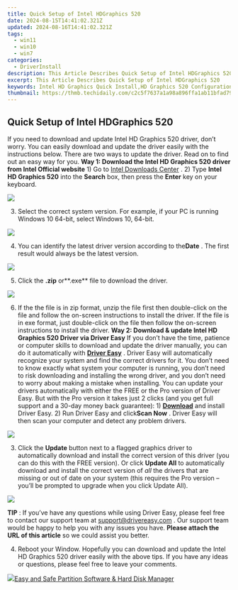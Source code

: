 ```yaml
---
title: Quick Setup of Intel HDGraphics 520
date: 2024-08-15T14:41:02.321Z
updated: 2024-08-16T14:41:02.321Z
tags:
  - win11
  - win10
  - win7
categories:
  - DriverInstall
description: This Article Describes Quick Setup of Intel HDGraphics 520
excerpt: This Article Describes Quick Setup of Intel HDGraphics 520
keywords: Intel HD Graphics Quick Install,HD Graphics 520 Configuration Guide,Intel HD Graphics 520 Setup Instructions,Installing Intel HD Graphics 520 on PC,Intel HD Graphics 520 PCIe Compatibility,quick intel hd520 graphics update,quick setup of intel hdgraphics 520
thumbnail: https://thmb.techidaily.com/c2c5f7637a1a98a896ffa1ab11bfad790f7bce8cef68212efe6eba279207bd77.jpg
---
```


## Quick Setup of Intel HDGraphics 520

 If you need to download and update Intel HD Graphics 520 driver, don’t worry. You can easily download and update the driver easily with the instructions below. There are two ways to update the driver. Read on to find out an easy way for you. **Way 1: Download the Intel HD Graphics 520 driver from Intel Official website**  1) Go to [Intel Downloads Center](https://downloadcenter.intel.com/) . 2) Type **Intel HD Graphics 520** into the **Search**  box, then press the **Enter** key on your keyboard.

![](https://images.drivereasy.com/wp-content/uploads/2018/05/img_5b0525efe50f1.jpg)

 3) Select the correct system version. For example, if your PC is running Windows 10 64-bit, select Windows 10, 64-bit.

![](https://images.drivereasy.com/wp-content/uploads/2018/05/img_5b0523623d4f5.jpg)

 4) You can identify the latest driver version according to the**Date** . The first result would always be the latest version.

![](https://images.drivereasy.com/wp-content/uploads/2018/05/img_5b053b9a16843.jpg)

 5) Click the **.zip** or**.exe** file to download the driver.

![](https://images.drivereasy.com/wp-content/uploads/2018/05/img_5b0925cf3f366.jpg)

 6) If the the file is in zip format, unzip the file first then double-click on the file and follow the on-screen instructions to install the driver. If the file is in exe format, just double-click on the file then follow the on-screen instructions to install the driver. **Way 2: Download & update Intel HD Graphics 520 Driver via Driver Easy**  If you don’t have the time, patience or computer skills to download and update the driver manually, you can do it automatically with **[Driver Easy](https://tools.techidaily.com/drivereasy/download/)** .  Driver Easy will automatically recognize your system and find the correct drivers for it. You don’t need to know exactly what system your computer is running, you don’t need to risk downloading and installing the wrong driver, and you don’t need to worry about making a mistake when installing. You can update your drivers automatically with either the FREE or the Pro version of Driver Easy. But with the Pro version it takes just 2 clicks (and you get full support and a 30-day money back guarantee): 1) **[Download](https://tools.techidaily.com/drivereasy/download/)**   and install Driver Easy. 2) Run Driver Easy and click**Scan Now** . Driver Easy will then scan your computer and detect any problem drivers.

![](https://images.drivereasy.com/wp-content/uploads/2018/05/img_5b0933b5bf646.jpg)

3) Click the **Update**  button next to a flagged graphics driver to automatically download and install the correct version of this driver (you can do this with the FREE version). Or click **Update All**  to automatically download and install the correct version of _all_  the drivers that are missing or out of date on your system (this requires the Pro version – you’ll be prompted to upgrade when you click Update All).

![](https://images.drivereasy.com/wp-content/uploads/2018/05/img_5b0934297e585.jpg)

**TIP** : If you’ve have any questions while using Driver Easy, please feel free to contact our support team at [support@drivereasy.com](https://tools.techidaily.com/drivereasy/download/) . Our support team would be happy to help you with any issues you have. **Please attach the URL of this article** so we could assist you better.

 4) Reboot your Window. Hopefully you can download and update the Intel HD Graphics 520 driver easily with the above tips. If you have any ideas or questions, please feel free to leave your comments.

<ins class="adsbygoogle"
     style="display:block"
     data-ad-format="autorelaxed"
     data-ad-client="ca-pub-7571918770474297"
     data-ad-slot="1223367746"></ins>



<ins class="adsbygoogle"
     style="display:block"
     data-ad-client="ca-pub-7571918770474297"
     data-ad-slot="8358498916"
     data-ad-format="auto"
     data-full-width-responsive="true"></ins>







<!-- affiliate ads begin -->
<a href="https://secure.2checkout.com/order/checkout.php?PRODS=22741618&QTY=1&AFFILIATE=108875&CART=1"><img src="https://www.diskpart.com/resource/images/index/dp-index-img-banner-people@2x.png" border="0">Easy and Safe Partition Software & Hard Disk Manager</a>
<!-- affiliate ads end -->